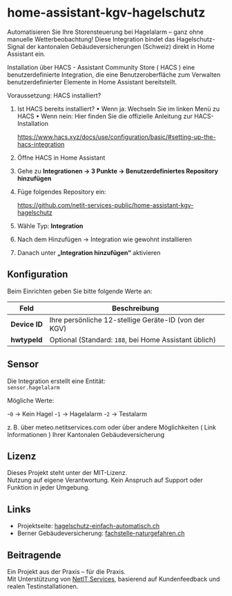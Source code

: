# home-assistant-kgv-hagelschutz
Automatisieren Sie Ihre Storensteuerung bei Hagelalarm – ganz ohne manuelle Wetterbeobachtung!
Diese Integration bindet das Hagelschutz-Signal der kantonalen Gebäudeversicherungen (Schweiz) direkt in Home Assistant ein.


Installation über HACS - Assistant Community Store ( HACS ) eine benutzerdefinierte Integration, die eine Benutzeroberfläche zum Verwalten benutzerdefinierter Elemente in Home Assistant bereitstellt.

Voraussetzung: HACS installiert?

1. Ist HACS bereits installiert?
	•	Wenn ja: Wechseln Sie im linken Menü zu HACS
	•	Wenn nein: Hier finden Sie die offizielle Anleitung zur HACS-Installation
    
   https://www.hacs.xyz/docs/use/configuration/basic/#setting-up-the-hacs-integration


2. Öffne HACS in Home Assistant  
3. Gehe zu **Integrationen → 3 Punkte → Benutzerdefiniertes Repository hinzufügen**  
4. Füge folgendes Repository ein:

   https://github.com/netit-services-public/home-assistant-kgv-hagelschutz

5. Wähle Typ: **Integration**
6. Nach dem Hinzufügen → Integration wie gewohnt installieren
7. Danach unter **„Integration hinzufügen“** aktivieren

## Konfiguration

Beim Einrichten geben Sie bitte folgende Werte an:

| Feld | Beschreibung |
|------|--------------|
| **Device ID** | Ihre persönliche 12-stellige Geräte-ID (von der KGV) |
| **hwtypeId**  | Optional (Standard: `188`, bei Home Assistant üblich) |

## Sensor

Die Integration erstellt eine Entität:  
`sensor.hagelalarm`

Mögliche Werte:

-`0` → Kein Hagel
-`1` → Hagelalarm
-`2` → Testalarm 

z. B. über meteo.netitservices.com oder über andere Möglichkeiten ( Link Informationen ) Ihrer Kantonalen Gebäudeversicherung

## Lizenz

Dieses Projekt steht unter der MIT-Lizenz.  
Nutzung auf eigene Verantwortung. Kein Anspruch auf Support oder Funktion in jeder Umgebung.

## Links

- Projektseite: [hagelschutz-einfach-automatisch.ch](https://hagelschutz-einfach-automatisch.ch/)
- Berner Gebäudeversicherung: [fachstelle-naturgefahren.ch](https://fachstelle-naturgefahren.ch/de/hagel/hagelschutz.html)

## Beitragende

Ein Projekt aus der Praxis – für die Praxis.  
Mit Unterstützung von [NetIT Services](https://www.netit-services.ch), basierend auf Kundenfeedback und realen Testinstallationen.
